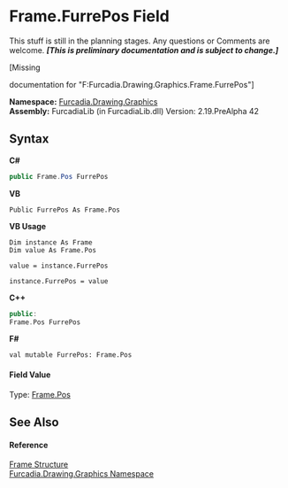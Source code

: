 # Frame.FurrePos Field
This stuff is still in the planning stages. Any questions or Comments are welcome. _**\[This is preliminary documentation and is subject to change.\]**_

\[Missing <summary> documentation for "F:Furcadia.Drawing.Graphics.Frame.FurrePos"\]

**Namespace:**&nbsp;<a href="N_Furcadia_Drawing_Graphics">Furcadia.Drawing.Graphics</a><br />**Assembly:**&nbsp;FurcadiaLib (in FurcadiaLib.dll) Version: 2.19.PreAlpha 42

## Syntax

**C#**<br />
``` C#
public Frame.Pos FurrePos
```

**VB**<br />
``` VB
Public FurrePos As Frame.Pos
```

**VB Usage**<br />
``` VB Usage
Dim instance As Frame
Dim value As Frame.Pos

value = instance.FurrePos

instance.FurrePos = value
```

**C++**<br />
``` C++
public:
Frame.Pos FurrePos
```

**F#**<br />
``` F#
val mutable FurrePos: Frame.Pos
```


#### Field Value
Type: <a href="T_Furcadia_Drawing_Graphics_Frame_Pos">Frame.Pos</a>

## See Also


#### Reference
<a href="T_Furcadia_Drawing_Graphics_Frame">Frame Structure</a><br /><a href="N_Furcadia_Drawing_Graphics">Furcadia.Drawing.Graphics Namespace</a><br />